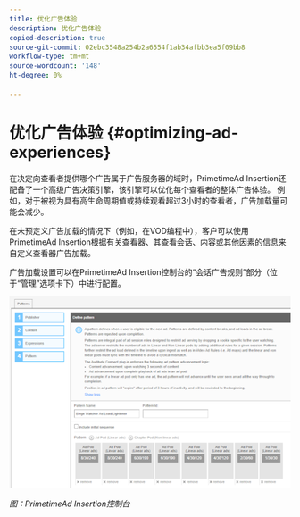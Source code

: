 ```yaml
---
title: 优化广告体验
description: 优化广告体验
copied-description: true
source-git-commit: 02ebc3548a254b2a6554f1ab34afbb3ea5f09bb8
workflow-type: tm+mt
source-wordcount: '148'
ht-degree: 0%

---
```


# 优化广告体验 {#optimizing-ad-experiences}

在决定向查看者提供哪个广告属于广告服务器的域时，PrimetimeAd Insertion还配备了一个高级广告决策引擎，该引擎可以优化每个查看者的整体广告体验。 例如，对于被视为具有高生命周期值或持续观看超过3小时的查看者，广告加载量可能会减少。

在未预定义广告加载的情况下（例如，在VOD编程中），客户可以使用PrimetimeAd Insertion根据有关查看器、其查看会话、内容或其他因素的信息来自定义查看器广告加载。

广告加载设置可以在PrimetimeAd Insertion控制台的“会话广告规则”部分（位于“管理”选项卡下）中进行配置。

![在Ad Insertion控制台的“会话和规则”部分中配置广告加载设置](/help/primetime-ad-insertion/assets/ad-insertion-console.png)

*图：PrimetimeAd Insertion控制台*
